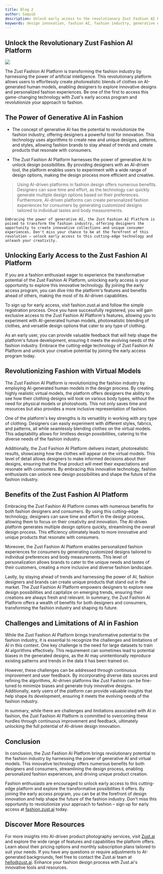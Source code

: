 ```yaml
---
title: Blog 2
author: Saquib
description: Unlock early access to the revolutionary Zust Fashion AI Platform and transform your approach to fashion. Harness the power of generative AI to create personalized designs and explore innovative collections. Join the early access program today at fashion.zust.ai.
keywords: design innovation, fashion AI, fashion industry, generative AI, innovative technology, virtual models
---
```


Unlock the Revolutionary Zust Fashion AI Platform
-------------------------------------------------

![](https://s3-us-west-2.amazonaws.com/speedybrandimages/34b319ca-2fa2-40f5-aba3-7c5cc8539460-837b7c2d-6126-4f75-a935-5d20b788239f.png)

The Zust Fashion AI Platform is transforming the fashion industry by harnessing the power of artificial intelligence. This revolutionary platform allows users to effortlessly create photorealistic blends of clothes on AI-generated human models, enabling designers to explore innovative designs and personalized fashion experiences. Be one of the first to access this game-changing technology with Zust's early access program and revolutionize your approach to fashion.

The Power of Generative AI in Fashion
-------------------------------------

*   The concept of generative AI has the potential to revolutionize the fashion industry, offering designers a powerful tool for innovation. This technology uses algorithms to create new and unique designs, patterns, and styles, allowing fashion brands to stay ahead of trends and create products that resonate with consumers.
    
*   The Zust Fashion AI Platform harnesses the power of generative AI to unlock design possibilities. By providing designers with an AI-driven tool, the platform enables users to experiment with a wide range of design options, making the design process more efficient and creative.
    

> Using AI-driven platforms in fashion design offers numerous benefits. Designers can save time and effort, as the technology can quickly generate multiple design options based on their preferences. Furthermore, AI-driven platforms can create personalized fashion experiences for consumers by generating customized designs tailored to individual tastes and body measurements.

    Embracing the power of generative AI, the Zust Fashion AI Platform is poised to transform the fashion industry, offering designers the opportunity to create innovative collections and unique consumer experiences. Don't miss your chance to be at the forefront of this revolution – unlock early access to this cutting-edge technology and unleash your creativity.

Unlocking Early Access to the Zust Fashion AI Platform
------------------------------------------------------

If you are a fashion enthusiast eager to experience the transformative potential of the Zust Fashion AI Platform, unlocking early access is your opportunity to explore this innovative technology. By joining the early access program, you can dive into the platform's features and benefits ahead of others, making the most of its AI-driven capabilities.

To sign up for early access, visit fashion.zust.ai and follow the simple registration process. Once you have successfully registered, you will gain exclusive access to the Zust Fashion AI Platform's features, allowing you to experiment with AI-generated human models, photorealistic blending of clothes, and versatile design options that cater to any type of clothing.

As an early user, you can provide valuable feedback that will help shape the platform's future development, ensuring it meets the evolving needs of the fashion industry. Embrace the cutting-edge technology of Zust Fashion AI Platform and unlock your creative potential by joining the early access program today.

Revolutionizing Fashion with Virtual Models
-------------------------------------------

The Zust Fashion AI Platform is revolutionizing the fashion industry by employing AI-generated human models in the design process. By creating highly realistic virtual models, the platform offers designers the ability to see how their clothing designs will look on various body types, without the need for physical models or photoshoots. This not only saves time and resources but also provides a more inclusive representation of fashion.

One of the platform's key strengths is its versatility in working with any type of clothing. Designers can easily experiment with different styles, fabrics, and patterns, all while seamlessly blending clothes on the virtual models. This adaptability allows for limitless design possibilities, catering to the diverse needs of the fashion industry.

Additionally, the Zust Fashion AI Platform delivers instant, photorealistic results, showcasing how the clothes will appear on the virtual models. This level of detail allows designers to make informed decisions about their designs, ensuring that the final product will meet their expectations and resonate with consumers. By embracing this innovative technology, fashion enthusiasts can unlock new design possibilities and shape the future of the fashion industry.

Benefits of the Zust Fashion AI Platform
----------------------------------------

Embracing the Zust Fashion AI Platform comes with numerous benefits for both fashion designers and consumers. By using this cutting-edge technology, designers can save time and effort in the design process, allowing them to focus on their creativity and innovation. The AI-driven platform generates multiple design options quickly, streamlining the overall design process. This efficiency ultimately leads to more innovative and unique products that resonate with consumers.

Moreover, the Zust Fashion AI Platform enables personalized fashion experiences for consumers by generating customized designs tailored to individual preferences and body measurements. This level of personalization allows brands to cater to the unique needs and tastes of their customers, creating a more inclusive and diverse fashion landscape.

Lastly, by staying ahead of trends and harnessing the power of AI, fashion designers and brands can create unique products that stand out in the market. The Zust Fashion AI Platform empowers designers to explore new design possibilities and capitalize on emerging trends, ensuring their creations are always fresh and relevant. In summary, the Zust Fashion AI Platform offers a wealth of benefits for both designers and consumers, transforming the fashion industry and shaping its future.

Challenges and Limitations of AI in Fashion
-------------------------------------------

While the Zust Fashion AI Platform brings transformative potential to the fashion industry, it is essential to recognize the challenges and limitations of AI in this context. One key challenge is the need for large datasets to train AI algorithms effectively. This requirement can sometimes lead to potential biases in the generated designs, as the AI may unintentionally reproduce existing patterns and trends in the data it has been trained on.

However, these challenges can be addressed through continuous improvement and user feedback. By incorporating diverse data sources and refining the algorithms, AI-driven platforms like Zust Fashion can be fine-tuned to minimize biases and generate truly innovative designs. Additionally, early users of the platform can provide valuable insights that help shape its development, ensuring it meets the evolving needs of the fashion industry.

In summary, while there are challenges and limitations associated with AI in fashion, the Zust Fashion AI Platform is committed to overcoming these hurdles through continuous improvement and feedback, ultimately unlocking the full potential of AI-driven design innovation.

Conclusion
----------

In conclusion, the Zust Fashion AI Platform brings revolutionary potential to the fashion industry by harnessing the power of generative AI and virtual models. This innovative technology offers numerous benefits for both designers and consumers, streamlining the design process, enabling personalized fashion experiences, and driving unique product creation.

Fashion enthusiasts are encouraged to unlock early access to this cutting-edge platform and explore the transformative possibilities it offers. By joining the early access program, you can be at the forefront of design innovation and help shape the future of the fashion industry. Don't miss this opportunity to revolutionize your approach to fashion – sign up for early access at [fashion.zust.ai](https://fashion.zust.ai) today.

Discover More Resources
-----------------------

For more insights into AI-driven product photography services, visit [Zust.ai](https://zust.ai) and explore the wide range of features and capabilities the platform offers. Learn about their pricing options and monthly subscription plans tailored to suit your needs. If you have any questions or require adjustments to AI-generated backgrounds, feel free to contact the Zust.ai team at [hello@zust.ai](mailto:hello@zust.ai). Enhance your fashion design process with Zust.ai's innovative tools and resources.
